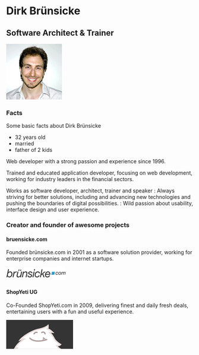 # Dirk Brünsicke

## Software Architect & Trainer

![Db](https://github.com/d1rk/profile/raw/master/assets/db.jpg)

### Facts

Some basic facts about Dirk Brünsicke

- 32 years old
- married
- father of 2 kids

Web developer with a strong passion and experience since 1996.

Trained and educated application developer, focusing on web development, working for industry leaders in the financial sectors.

Works as software developer, architect, trainer and speaker
: Always striving for better solutions, including and advancing new technologies and pushing the boundaries of digital possibilities.
: Wild passion about usability, interface design and user experience.

### Creator and founder of awesome projects

#### bruensicke.com

Founded brünsicke.com in 2001 as a software solution provider, working for enterprise companies and internet startups.

![Bruensicke](https://github.com/d1rk/profile/raw/master/assets/bruensicke.png)

#### ShopYeti UG

Co-Founded ShopYeti.com in 2009, delivering finest and daily fresh deals, entertaining users with a fun and useful experience.

![180x78 Shopyeti](https://github.com/d1rk/profile/raw/master/assets/180x78_shopyeti.png)